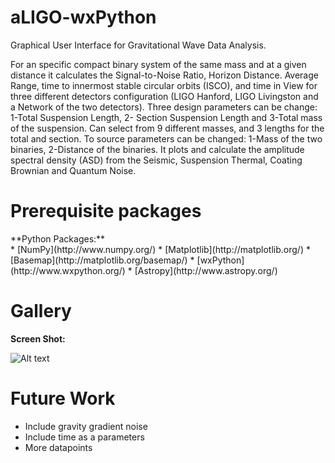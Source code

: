 # aLIGO-wxPython
Graphical User Interface for Gravitational Wave Data Analysis. 

For an specific compact binary system of the same mass and at a given distance it calculates the Signal-to-Noise Ratio, Horizon Distance. Average Range, time to innermost stable circular orbits (ISCO), and time in View for three different detectors configuration (LIGO Hanford, LIGO Livingston and a Network of the two detectors). Three design parameters can be change: 1-Total Suspension Length, 2- Section Suspension Length and 3-Total mass of the suspension. Can select from 9 different masses, and 3 lengths for the total and section. To source parameters can be changed: 1-Mass of the two binaries, 2-Distance of the binaries. It plots and calculate the amplitude spectral density (ASD) from the Seismic, Suspension Thermal, Coating Brownian and Quantum Noise. 

Prerequisite packages
=======
<!---
<dt>**LSC Algorithm Library Suite:**</dt>
* [LALSuite](https://www.lsc-group.phys.uwm.edu/daswg/projects/lalsuite.html). Full instruction to install can be found in (https://www.lsc-group.phys.uwm.edu/daswg/docs/howto/lal-install.html).
-->

<dt>**Python Packages:**</dt>
* [NumPy](http://www.numpy.org/)
* [Matplotlib](http://matplotlib.org/)
* [Basemap](http://matplotlib.org/basemap/)
* [wxPython](http://www.wxpython.org/)
* [Astropy](http://www.astropy.org/)



Gallery
=======

**Screen Shot:**

![Alt text](https://cloud.githubusercontent.com/assets/8272801/9312808/16c1d406-4517-11e5-9607-ca9b75e49d61.png)

Future Work
=======
* Include gravity gradient noise
* Include time as a parameters
* More datapoints

